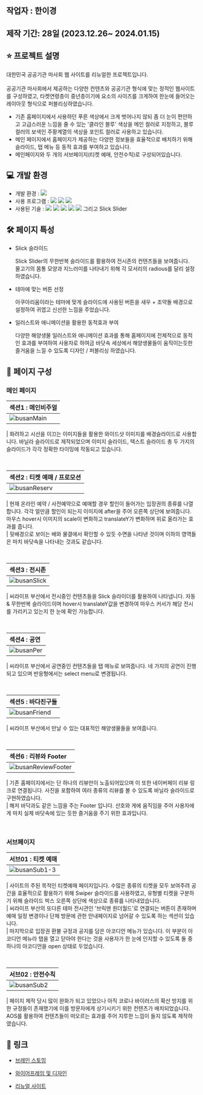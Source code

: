 ## 작업자 : 한이경

## 제작 기간: 28일 (2023.12.26~ 2024.01.15)

## ⭐️ 프로젝트 설명

대한민국 공공기관 마사회 웹 사이트를 리뉴얼한 프로젝트입니다.<br/><br/>
공공기관 마사회에서 제공하는 다양한 컨텐츠와 공공기관 형식에 맞는 정적인 웹사이트를 구성하였고, 타켓연령층이 중년층이기에 요소의 사이즈를 크게하여 한눈에 들어오는 레이아웃 형식으로 퍼블리싱하였습니다.

- 기존 홈페이지에서 사용하던 푸른 색상에서 크게 벗어나지 않되 좀 더 눈이 편안하고 고급스러운 느낌을 줄 수 있는 '클라인 블루' 색상을 메인 컬러로 지정하고, 블루컬러의 보색인 주황계열의 색상을 포인트 컬러로 사용하고 있습니다.
- 메인 페이지에서 홈페이지가 제공하는 다양한 정보들을 효율적으로 배치하기 위해 슬라이드, 탭 메뉴 등 동적 효과를 부여하고 있습니다.
- 메인페이지와 두 개의 서브페이지(티켓 예매, 안전수칙)로 구성되어있습니다.

## 💻 개발 환경

- 개발 환경 : <img src="https://img.shields.io/badge/windows10-0078D6?style=flat-square&logo=windows10&logoColor=white"/>
- 사용 프로그램 : <img src="https://img.shields.io/badge/Vs code-007ACC?style=flat-square&logo=visualstudiocode&logoColor=white"/> <img src="https://img.shields.io/badge/Photoshop-31A8FF?style=flat-square&logo=adobephotoshop&logoColor=white"/> <img src="https://img.shields.io/badge/figma-F24E1E?style=flat-square&logo=figma&logoColor=white"/>
- 사용된 기술 :
  <img src="https://img.shields.io/badge/html5-E34F26?style=flat-square&logo=html5&logoColor=white"> <img src="https://img.shields.io/badge/css3-1572B6?style=flat-square&logo=css3&logoColor=white"> <img src="https://img.shields.io/badge/jQuery-0769AD?style=flat-square&logo=jQuery&logoColor=white"> <img src="https://img.shields.io/badge/JavaScript-F7DF1E?style=flat-square&logo=JavaScript&logoColor=white"> <img src="https://img.shields.io/badge/Swiper-6332F6?style=flat-square&logo=Swiper&logoColor=white"> 그리고 Slick Slider

## 🛠️ 페이지 특성

- Slick 슬라이드

  Slick Slider의 무한반복 슬라이드를 활용하여 전시존의 컨텐츠들을 보여줍니다.
  <br>
  물고기의 몸통 모양과 지느러미를 나타내기 위해 각 모서리의 radious를 달리 설정하였습니다.

- 테마에 맞는 버튼 선정

  아쿠아리움이라는 테마에 맞게 슬라이드에 사용된 버튼을 새우 + 조약돌 배경으로 설정하여 귀엽고 신선한 느낌을 주었습니다.

- 일러스트와 애니메이션을 활용한 동적효과 부여

  다양한 해양생물 일러스트와 애니메이션 효과를 통해 홈페이지에 전체적으로 동적인 효과를 부여하여 사용자로 하여금 바닷속 세상에서 해양생물들이 움직이는듯한 즐거움을 느낄 수 있도록 디자인 / 퍼블리싱 하였습니다.

## 👀 페이지 구성

### 메인 페이지

| 섹션1 : 메인비주얼                                                                                                      |
| :---------------------------------------------------------------------------------------------------------------------- |
| ![busanMain](https://github.com/Isabella-Kim/SeaLifeBusanRenewal/assets/139948934/d488b702-c85d-4d82-a76d-cd93c4069ac1) |

| 화려하고 시선을 이끄는 이미지들을 활용한 와이드샷 이미지를 배경슬라이드로 사용합니다. 바닐라 슬라이드로 제작되었으며 이미지 슬라이드, 텍스트 슬라이드 총 두 가지의 슬라이드가 각각 정확한 타이밍에 작동되고 있습니다.

<br>

| 섹션2 : 티켓 예매 / 프로모션                                                                                              |
| :------------------------------------------------------------------------------------------------------------------------ |
| ![busanReserv](https://github.com/Isabella-Kim/SeaLifeBusanRenewal/assets/139948934/0fb12ffb-c8c3-4db3-8884-8df95358e1a7) |

| 현재 온라인 예약 / 사전예약으로 예매할 경우 할인이 들어가는 입장권의 종류를 나열합니다. 각각 얼만큼 할인이 되는지 이미지에 after을 주어 오른쪽 상단에 보여줍니다. 마우스 hover시 이미지의 scale이 변화하고 translateY가 변화하며 위로 올라가는 효과를 줍니다.<br>
| 뒷배경으로 보이는 배와 물결에서 확인할 수 있듯 수면을 나타낸 것이며 이하의 영역들은 마치 바닷속을 나타내는 것과도 같습니다.

<br>

| 섹션3 : 전시존                                                                                                           |
| :----------------------------------------------------------------------------------------------------------------------- |
| ![busanSlick](https://github.com/Isabella-Kim/SeaLifeBusanRenewal/assets/139948934/98be2c18-60e0-4c6e-b205-3209bfcb99f3) |

| 씨라이프 부산에서 전시중인 컨텐츠들을 Slick 슬라이더를 활용하여 나타냅니다. 자동 & 무한반복 슬라이드이며 hover시 translateY값을 변경하여 마우스 커서가 해당 전시를 가리키고 있는지 한 눈에 확인 가능합니다.

<br>

| 섹션4 : 공연                                                                                                           |
| :--------------------------------------------------------------------------------------------------------------------- |
| ![busanPer](https://github.com/Isabella-Kim/SeaLifeBusanRenewal/assets/139948934/b6d661ac-b9bb-47e5-874e-e22a66120576) |

| 씨라이프 부산에서 공연중인 컨텐츠들을 탭 메뉴로 보여줍니다. 네 가지의 공연이 진행되고 있으며 반응형에서는 select menu로 변경됩니다.

<br>

| 섹션5 : 바다친구들                                                                                                        |
| :------------------------------------------------------------------------------------------------------------------------ |
| ![busanFriend](https://github.com/Isabella-Kim/SeaLifeBusanRenewal/assets/139948934/076e96c9-489d-4ca7-94b9-0736e982b130) |

| 씨라이프 부산에서 만날 수 있는 대표적인 해양생물들을 보여줍니다.

<br>

| 섹션6 : 리뷰와 Footer                                                                                                           |
| :------------------------------------------------------------------------------------------------------------------------------ |
| ![busanReviewFooter](https://github.com/Isabella-Kim/SeaLifeBusanRenewal/assets/139948934/5e060371-12a4-4b17-a905-d938ee3780de) |

| 기존 홈페이지에서는 단 하나의 리뷰만이 노출되어있으며 이 또한 네이버페이 리뷰 링크로 연결됩니다. 사진을 포함하여 여러 종류의 리뷰를 볼 수 있도록 바닐라 슬라이드로 구현하였습니다.<br>
| 해저 바닥과도 같은 느낌을 주는 Footer 입니다. 산호와 게에 움직임을 주어 사용자에게 마치 실제 바닷속에 있는 듯한 즐거움을 주기 위한 효과입니다.

<br>

### 서브페이지

| 서브01 : 티켓 예매                                                                                                        |
| :------------------------------------------------------------------------------------------------------------------------ |
| ![busanSub1-3](https://github.com/Isabella-Kim/SeaLifeBusanRenewal/assets/139948934/cdfed8d3-789a-4619-984a-b368238817b8) |

| 사이트의 주된 목적인 티켓예매 페이지입니다. 수많은 종류의 티켓을 모두 보여주려 공간을 효율적으로 활용하기 위해 Swiper 슬라이드를 사용하였고, 유형별 티켓을 구분하기 위해 슬라이드 박스 오른쪽 상단에 색상으로 종류를 나타내었습니다.<br>
| 씨라이프 부산의 또다른 테마 전시관인 '브릭맨 원더월드'로 연결되는 버튼이 존재하며 예매 일정 변경이나 단체 방문에 관한 안내페이지로 넘어갈 수 있도록 하는 섹션이 있습니다. <br>
| 마지막으로 입장권 환불 규정과 공지를 담은 아코디언 메뉴가 있습니다. 이 부분이 아코디언 메뉴라 탭을 열고 닫아야 한다는 것을 사용자가 한 눈에 인지할 수 있도록 둘 중 하나의 아코디언을 open 상태로 두었습니다.

<br>

| 서브02 : 안전수칙                                                                                                       |
| :---------------------------------------------------------------------------------------------------------------------- |
| ![busanSub2](https://github.com/Isabella-Kim/SeaLifeBusanRenewal/assets/139948934/44a5d52d-c04b-4386-9f95-cef518bc4eab) |

| 페이지 제작 당시 많이 완화가 되고 있었으나 아직 코로나 바이러스의 확산 방지를 위한 규정들이 존재했기에 이를 방문자에게 상기시키기 위한 컨텐츠가 배치되었습니다. AOS를 활용하여 컨텐츠들이 떠오르는 효과를 주어 지루한 느낌이 들지 않도록 제작하였습니다.

## 🚀 링크

- [브레인 스토밍](https://www.figma.com/file/oBwENj8ztJ16EG1kEIcWfQ/SeaLifeBusan_BrainStorming?type=whiteboard&node-id=0%3A1&t=MtGvKwQ1gnpEXTrR-1)

- [와이어프레임 및 디자인](https://www.figma.com/file/z1aPqEK3Z926sfrsXhoomu/SeaLifeBusan_Renewal?type=design&node-id=0%3A1&mode=design&t=aPTFUGLy2yzJkINf-1)

- [리뉴얼 사이트](https://isabella-kim.github.io/SeaLifeBusanRenewal/)
    
